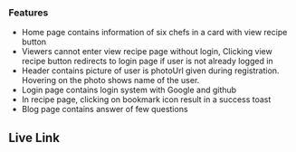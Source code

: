 ### Features

- Home page contains information of six chefs in a card with view recipe button
- Viewers cannot enter view recipe page without login, Clicking view recipe button redirects to login page if user is not already logged in
- Header contains picture of user is photoUrl given during registration. Hovering on the photo shows name of the user.
- Login page contains login system with Google and github
- In recipe page, clicking on bookmark icon result in a success toast
- Blog page contains answer of few questions

## Live Link